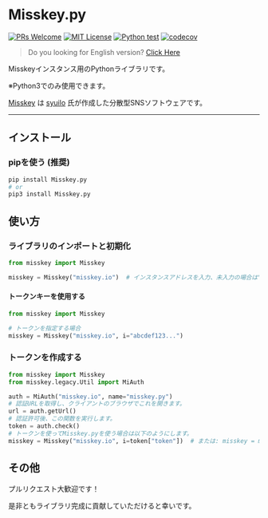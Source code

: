 # Misskey.py

[![PRs Welcome](https://img.shields.io/badge/PRs-welcome-brightgreen.svg?style=flat-square)](http://makeapullrequest.com)
[![MIT License](https://img.shields.io/badge/license-MIT-blue.svg?style=flat)](LICENSE)
[![Python test](https://github.com/YuzuRyo61/Misskey.py/actions/workflows/test.yml/badge.svg?branch=v4)](https://github.com/YuzuRyo61/Misskey.py/actions/workflows/test.yml)
[![codecov](https://codecov.io/gh/YuzuRyo61/Misskey.py/branch/v4/graph/badge.svg?token=97A1HJHUMW)](https://codecov.io/gh/YuzuRyo61/Misskey.py)

> Do you looking for English version? [Click Here](README.md)

Misskeyインスタンス用のPythonライブラリです。

※Python3でのみ使用できます。

[Misskey](https://github.com/misskey-dev/misskey) は [syuilo](https://github.com/syuilo) 氏が作成した分散型SNSソフトウェアです。

---

## インストール

### pipを使う (推奨)

```bash
pip install Misskey.py
# or
pip3 install Misskey.py
```

## 使い方

### ライブラリのインポートと初期化

```python
from misskey import Misskey

misskey = Misskey("misskey.io")  # インスタンスアドレスを入力、未入力の場合は"misskey.io"が指定されます。
```

#### トークンキーを使用する

```python
from misskey import Misskey

# トークンを指定する場合
misskey = Misskey("misskey.io", i="abcdef123...")
```

### トークンを作成する

```python
from misskey import Misskey
from misskey.legacy.Util import MiAuth

auth = MiAuth("misskey.io", name="misskey.py")
# 認証URLを取得し、クライアントのブラウザでこれを開きます。
url = auth.getUrl()
# 認証許可後、この関数を実行します。
token = auth.check()
# トークンを使ってMisskey.pyを使う場合は以下のようにします。
misskey = Misskey("misskey.io", i=token["token"])  # または: misskey = misskey("misskey.io", i=auth.token)
```

## その他

プルリクエスト大歓迎です！

是非ともライブラリ完成に貢献していただけると幸いです。
